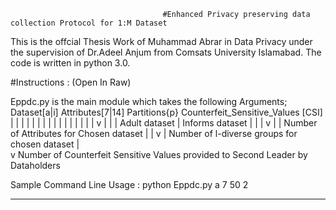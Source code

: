                                       #Enhanced Privacy preserving data collection Protocol for 1:M Dataset
This is the offcial Thesis Work of Muhammad Abrar in Data Privacy under the supervision of Dr.Adeel Anjum from Comsats University Islamabad.
The code is written in python 3.0.

#Instructions : (Open In Raw)

Eppdc.py is the main module which takes the following Arguments; Dataset[a|i] Attributes[7|14] Partitions{p} Counterfeit_Sensitive_Values [CSI] 
                                                                       |              |             |                  |
                                                                       |              |             |                  |
                                                                       |              |             |                  |
                                                                       |              |             |                  |
                                                                       v              |             |                  |
                                                   Adult dataset | Informs dataset    |             |                  |
                                                                                      v             |                  |
                                                         Number of Attributes for Chosen dataset    |                  |
                                                                                                    v                  |
                                                               Number of l-diverse groups for chosen dataset           |  
                                                                                                                       v
                                                                       Number of Counterfeit Sensitive Values provided to Second Leader by Dataholders
                                                                       


Sample Command Line Usage : python Eppdc.py a 7 50 2

-----------------------------------------------------------------------------------------------------------------------------------------------------------------------------------
